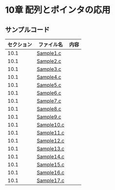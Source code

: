 # 10章 配列とポインタの応用
## サンプルコード
| セクション | ファイル名 | 内容 |
| ---      | ---      | ---       |
| 10.1 | [Sample1.c](https://github.com/202408pythonciot/C_lang/blob/main/Lesson_10/Sample/Sample1.c) |  |
| 10.1 | [Sample2.c](https://github.com/202408pythonciot/C_lang/blob/main/Lesson_10/Sample/Sample2.c) |  |
| 10.1 | [Sample3.c](https://github.com/202408pythonciot/C_lang/blob/main/Lesson_10/Sample/Sample3.c) |  |
| 10.1 | [Sample4.c](https://github.com/202408pythonciot/C_lang/blob/main/Lesson_10/Sample/Sample4.c) |  |
| 10.1 | [Sample5.c](https://github.com/202408pythonciot/C_lang/blob/main/Lesson_10/Sample/Sample5.c) |  |
| 10.1 | [Sample6.c](https://github.com/202408pythonciot/C_lang/blob/main/Lesson_10/Sample/Sample6.c) |  |
| 10.1 | [Sample7.c](https://github.com/202408pythonciot/C_lang/blob/main/Lesson_10/Sample/Sample7.c) |  |
| 10.1 | [Sample8.c](https://github.com/202408pythonciot/C_lang/blob/main/Lesson_10/Sample/Sample8.c) |  |
| 10.1 | [Sample9.c](https://github.com/202408pythonciot/C_lang/blob/main/Lesson_10/Sample/Sample9.c) |  |
| 10.1 | [Sample10.c](https://github.com/202408pythonciot/C_lang/blob/main/Lesson_10/Sample/Sample10.c) |  |
| 10.1 | [Sample11.c](https://github.com/202408pythonciot/C_lang/blob/main/Lesson_10/Sample/Sample11.c) |  |
| 10.1 | [Sample12.c](https://github.com/202408pythonciot/C_lang/blob/main/Lesson_10/Sample/Sample12.c) |  |
| 10.1 | [Sample13.c](https://github.com/202408pythonciot/C_lang/blob/main/Lesson_10/Sample/Sample13.c) |  |
| 10.1 | [Sample14.c](https://github.com/202408pythonciot/C_lang/blob/main/Lesson_10/Sample/Sample14.c) |  |
| 10.1 | [Sample15.c](https://github.com/202408pythonciot/C_lang/blob/main/Lesson_10/Sample/Sample15.c) |  |
| 10.1 | [Sample16.c](https://github.com/202408pythonciot/C_lang/blob/main/Lesson_10/Sample/Sample16.c) |  |
| 10.1 | [Sample17.c](https://github.com/202408pythonciot/C_lang/blob/main/Lesson_10/Sample/Sample17.c) |  |

